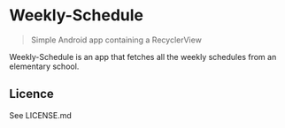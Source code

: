 # Weekly-Schedule
> Simple Android app containing a RecyclerView

Weekly-Schedule is an app that fetches all the weekly schedules from
an elementary school.

## Licence
See LICENSE.md

